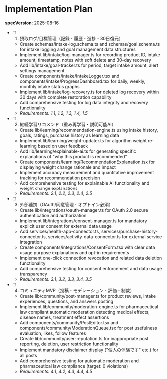 # Implementation Plan

**specVersion**: 2025-08-16

- [ ] 1. 摂取ログ/目標管理（記録・履歴・進捗・30日復元）
  - Create schemas/intake-log.schema.ts and schemas/goal.schema.ts for intake logging and goal management data structures
  - Implement lib/intake/log-manager.ts for recording product ID, intake amount, timestamp, notes with soft delete and 30-day recovery
  - Add lib/intake/goal-tracker.ts for period, target intake amount, alert settings management
  - Create components/intake/IntakeLogger.tsx and components/intake/ProgressDashboard.tsx for daily, weekly, monthly intake status graphs
  - Implement lib/intake/log-recovery.ts for deleted log recovery within 30 days with complete restoration capability
  - Add comprehensive testing for log data integrity and recovery functionality
  - _Requirements: 1.1, 1.2, 1.3, 1.4, 1.5_

- [ ] 2. 継続学習リコメンド（重み再学習・説明可能AI）
  - Create lib/learning/recommendation-engine.ts using intake history, goals, ratings, purchase history as learning data
  - Implement lib/learning/weight-updater.ts for algorithm weight re-learning based on user feedback
  - Add lib/learning/explainable-ai.ts for generating specific explanations of "why this product is recommended"
  - Create components/learning/RecommendationExplanation.tsx for displaying weight change rationale and impact
  - Implement accuracy measurement and quantitative improvement tracking for recommendation precision
  - Add comprehensive testing for explainable AI functionality and weight change explanations
  - _Requirements: 2.1, 2.2, 2.3, 2.4, 2.5_

- [ ] 3. 外部連携（OAuth/同意管理・オプトイン必須）
  - Create lib/integrations/oauth-manager.ts for OAuth 2.0 secure authentication and authorization
  - Implement lib/integrations/consent-manager.ts for mandatory explicit user consent for external data usage
  - Add services/health-app-connector.ts, services/purchase-history-connector.ts, services/activity-data-connector.ts for external service integration
  - Create components/integrations/ConsentForm.tsx with clear data usage purpose explanations and opt-in requirements
  - Implement one-click connection revocation and related data deletion functionality
  - Add comprehensive testing for consent enforcement and data usage transparency
  - _Requirements: 3.1, 3.2, 3.3, 3.4, 3.5_

- [ ] 4. コミュニティMVP（投稿・モデレーション・評価・制裁）
  - Create lib/community/post-manager.ts for product reviews, intake experiences, questions, and answers posting
  - Implement lib/community/moderation-engine.ts for pharmaceutical law compliant automatic moderation detecting medical effects, disease names, treatment effect assertions
  - Add components/community/PostEditor.tsx and components/community/ModerationQueue.tsx for post usefulness evaluation, likes, follow features
  - Create lib/community/user-reputation.ts for inappropriate post reporting, deletion, user restriction functionality
  - Implement mandatory disclaimer display ("個人の体験です" etc.) for all posts
  - Add comprehensive testing for automatic moderation and pharmaceutical law compliance (target: 0 violations)
  - _Requirements: 4.1, 4.2, 4.3, 4.4, 4.5_